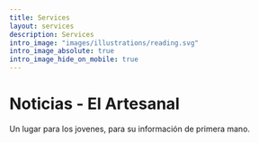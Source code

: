 ```yaml
---
title: Services
layout: services
description: Services
intro_image: "images/illustrations/reading.svg"
intro_image_absolute: true
intro_image_hide_on_mobile: true
---
```


# Noticias - El Artesanal

Un lugar para los jovenes, para su información de primera mano.

